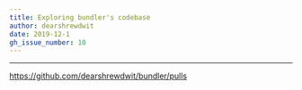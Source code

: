 ```yaml
---
title: Exploring bundler's codebase
author: dearshrewdwit
date: 2019-12-1
gh_issue_number: 10
---
```


___

https://github.com/dearshrewdwit/bundler/pulls
